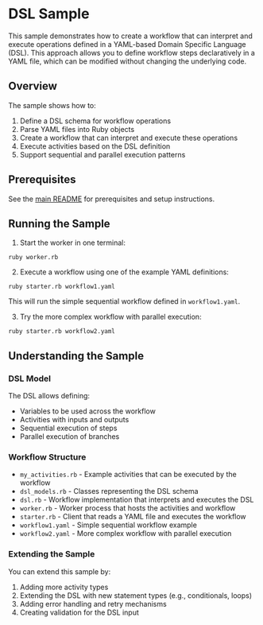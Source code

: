 # DSL Sample

This sample demonstrates how to create a workflow that can interpret and execute operations defined in a YAML-based Domain Specific Language (DSL). This approach allows you to define workflow steps declaratively in a YAML file, which can be modified without changing the underlying code.

## Overview

The sample shows how to:

1. Define a DSL schema for workflow operations
2. Parse YAML files into Ruby objects
3. Create a workflow that can interpret and execute these operations
4. Execute activities based on the DSL definition
5. Support sequential and parallel execution patterns

## Prerequisites

See the [main README](../README.md) for prerequisites and setup instructions.

## Running the Sample

1. Start the worker in one terminal:

```
ruby worker.rb
```

2. Execute a workflow using one of the example YAML definitions:

```
ruby starter.rb workflow1.yaml
```

This will run the simple sequential workflow defined in `workflow1.yaml`.

3. Try the more complex workflow with parallel execution:

```
ruby starter.rb workflow2.yaml
```

## Understanding the Sample

### DSL Model

The DSL allows defining:

- Variables to be used across the workflow
- Activities with inputs and outputs
- Sequential execution of steps
- Parallel execution of branches

### Workflow Structure

- `my_activities.rb` - Example activities that can be executed by the workflow
- `dsl_models.rb` - Classes representing the DSL schema
- `dsl.rb` - Workflow implementation that interprets and executes the DSL
- `worker.rb` - Worker process that hosts the activities and workflow
- `starter.rb` - Client that reads a YAML file and executes the workflow
- `workflow1.yaml` - Simple sequential workflow example
- `workflow2.yaml` - More complex workflow with parallel execution

### Extending the Sample

You can extend this sample by:

1. Adding more activity types
2. Extending the DSL with new statement types (e.g., conditionals, loops)
3. Adding error handling and retry mechanisms
4. Creating validation for the DSL input 